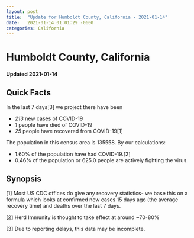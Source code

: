 ```yaml
---
layout: post
title:  "Update for Humboldt County, California - 2021-01-14"
date:   2021-01-14 01:01:29 -0600
categories: California
---
```


# Humboldt County, California
#### Updated 2021-01-14

## Quick Facts

In the last 7 days[3] we project there have been
- *213* new cases of COVID-19
- *1* people have died of COVID-19
- *25* people have recovered from COVID-19[1]

The population in this census area is 135558. By our calculations:
- 1.60% of the population have had COVID-19.[2]
- 0.46% of the population or 625.0 people are actively fighting the virus.

## Synopsis




[1] Most US CDC offices do give any recovery statistics- we base this on a formula which looks at confirmed new cases
15 days ago (the average recovery time) and deaths over the last 7 days.

[2] Herd Immunity is thought to take effect at around ~70-80%

[3] Due to reporting delays, this data may be incomplete.
 
    